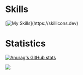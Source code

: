 Skills
======
[![My Skills](https://skillicons.dev/icons?i=blender,bootstrap,c,cs,cpp,cloudflare,css,discord,bots,dotnet,electron,express,flask,gamemakerstudio,git,github,gmail,go,godot,html,js,linux,lua,mysql,nginx,nodejs,php,py,twitter,unity,unreal,visualstudio,vscode,)](https://skillicons.dev)

Statistics
======
[![Anurag's GitHub stats](https://github-readme-stats.vercel.app/api?username=drixevel-dev)](https://github.com/anuraghazra/github-readme-stats)

![](https://komarev.com/ghpvc/?username=drixevel-dev)

<!--
**Drixevel/drixevel** is a ✨ _special_ ✨ repository because its `README.md` (this file) appears on your GitHub profile.

Here are some ideas to get you started:

- 🔭 I’m currently working on ...
- 🌱 I’m currently learning ...
- 👯 I’m looking to collaborate on ...
- 🤔 I’m looking for help with ...
- 💬 Ask me about ...
- 📫 How to reach me: ...
- 😄 Pronouns: ...
- ⚡ Fun fact: ...
-->
